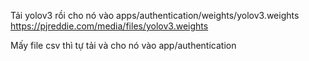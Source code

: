 Tải yolov3 rồi cho nó vào apps/authentication/weights/yolov3.weights
https://pjreddie.com/media/files/yolov3.weights

Mấy file csv thì tự tải và cho nó vào app/authentication
